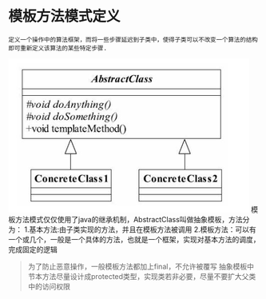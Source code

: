 # 模板方法模式定义
    定义一个操作中的算法框架，而将一些步骤延迟到子类中，使得子类可以不改变一个算法的结构即可重新定义该算法的某些特定步骤.
![](/assets/唯秘截图_20190319091135.png)
    模板方法模式仅仅使用了java的继承机制，AbstractClass叫做抽象模板，方法分为：
        1.基本方法:由子类实现的方法，并且在模板方法被调用
        2.模板方法：可以有一个或几个，一般是一个具体的方法，也就是一个框架，实现对基本方法的调度，完成固定的逻辑
> 为了防止恶意操作，一般模板方法都加上final，不允许被覆写
>抽象模板中节本方法尽量设计成protected类型，实现类若非必要，尽量不要扩大父类中的访问权限
